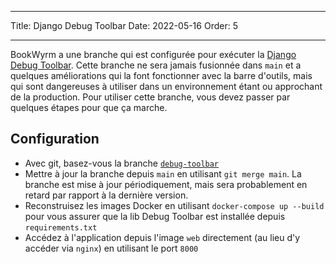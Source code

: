 - - -
Title: Django Debug Toolbar Date: 2022-05-16 Order: 5
- - -

BookWyrm a une branche qui est configurée pour exécuter la [Django Debug Toolbar](https://django-debug-toolbar.readthedocs.io/en/latest/). Cette branche ne sera jamais fusionnée dans `main` et a quelques améliorations qui la font fonctionner avec la barre d'outils, mais qui sont dangereuses à utiliser dans un environnement étant ou approchant de la production. Pour utiliser cette branche, vous devez passer par quelques étapes pour que ça marche.

## Configuration

- Avec git, basez-vous la branche [`debug-toolbar`](https://github.com/bookwyrm-social/bookwyrm/tree/debug-toolbar)
- Mettre à jour la branche depuis `main` en utilisant `git merge main`. La branche est mise à jour périodiquement, mais sera probablement en retard par rapport à la dernière version.
- Reconstruisez les images Docker en utilisant `docker-compose up --build` pour vous assurer que la lib Debug Toolbar est installée depuis `requirements.txt`
- Accédez à l'application depuis l'image `web` directement (au lieu d'y accéder via `nginx`) en utilisant le port `8000`
